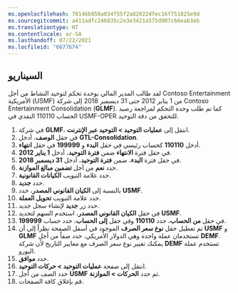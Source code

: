 ```yaml
---
ms.openlocfilehash: 70146b856a034f55f2a82022dfec16f751825e9d
ms.sourcegitcommit: a411adfc246835c2e3e3421a575d907c66eab3eb
ms.translationtype: HT
ms.contentlocale: ar-SA
ms.lasthandoff: 07/22/2021
ms.locfileid: "6677674"
---
```

## <a name="scenario"></a>السيناريو

لقد طالب المدير المالي بوحدة تحكم لتوحيد النشاط من أجل Contoso Entertainment الأمريكية (USMF) من 1 يناير 2012 حتى 31 ديسمبر 2018 إلى شركة Contoso Entertainment Consolidation (**GLMF‎**). كما تم طلب وحدة التحكم لمراجعة رصيد الحساب 110110 النقدي في USMF-OPER للتحقق من دقة التوحيد.

1.  في شركة **GLMF‎**، انتقل إلى **عمليات التوحيد > التوحيد عبر الإنترنت**.
2.  في حقل **الوصف**، أدخل **GTL-Consolidation**.
3.  أدخل **110110** كحساب رئيسي في حقل **البدء** و **199999** في حقل **انتهاء**.
4.  في حقل فترة **الانتهاء** ضمن **فترة التوحيد**، أدخل **1 يناير 2012**.
5.  في حقل فترة **البدء**، ضمن **فترة التوحيد**، أدخل **31 ديسمبر 2018**.
6.  حدد **نعم** من أجل **تضمين مبالغ الموازنة**.
7.  حدد علامة التبويب **الكيانات القانونية**.
8.  حدد **جديد**.
9.  بالنسبة إلى **الكيان القانوني المصدر**، حدد **USMF‎**.
10. حدد علامة التبويب **تحويل العملة**.
11.  حدد زر **جديد** لإنشاء سجل جديد.
12.  في حقل **الكيان القانوني المصدر**، استخدم السهم لتحديد **USMF‎**.
13.  في حقل **من الحساب**، حدد **110110** وفي حقل **إلى الحساب**، حدد حساب **199999**.
14. تم تعطيل حقل **نوع سعر الصرف** الموجود في أسفل الصفحة نظراً إلى أن **USMF‎** و **GLMF‎** تستخدمان عملة واحدة وهي الدولار الأمريكي. حدد صفاً من أجل **DEMF‎**. يمكنك تغيير نوع سعر الصرف مع معايير التاريخ لأن شركة **DEMF‎** تستخدم عملة اليورو.
15. حدد **موافق**.
16. انتقل إلى صفحة **عمليات التوحيد > حركات التوحيد**.
17. حدد الصف من أجل **USMF‎** ثم حدد **الحركات > الموازنة**.
18. قم بإغلاق كافة الصفحات.
